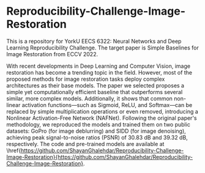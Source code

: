 # Reproducibility-Challenge-Image-Restoration
This is a repository for YorkU EECS 6322: Neural Networks and Deep Learning Reproducibility Challenge. The target paper is Simple Baselines for Image Restoration from ECCV 2022.

With recent developments in Deep Learning and Computer Vision, image restoration has become a trending topic in the field. However, most of the proposed methods for image restoration tasks deploy complex architectures as their base models. The paper we selected proposes a simple yet computationally efficient baseline that outperforms several similar, more complex models. Additionally, it shows that common non-linear activation functions—such as Sigmoid, ReLU, and Softmax—can be replaced by simple multiplication operations or even removed, introducing a Nonlinear Activation-Free Network (NAFNet). Following the original paper's methodology, we reproduced the models and trained them on two public datasets: GoPro (for image deblurring) and SIDD (for image denoising), achieving peak signal-to-noise ratios (PSNR) of 30.83 dB and 39.32 dB, respectively. The code and pre-trained models are available at \href{https://github.com/ShayanGhalehdar/Reproducibility-Challenge-Image-Restoration}{https://github.com/ShayanGhalehdar/Reproducibility-Challenge-Image-Restoration}.
